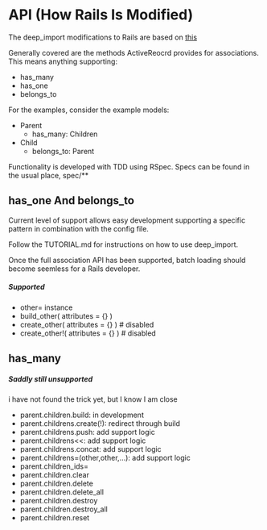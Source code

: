 API (How Rails Is Modified)
===========================
The deep_import modifications to Rails are based on [this](http://api.rubyonrails.org/classes/ActiveRecord/Associations/ClassMethods.html)

Generally covered are the methods ActiveReocrd provides for associations.
This means anything supporting:
- has_many
- has_one
- belongs_to

For the examples, consider the example models:
- Parent
	- has_many: Children
- Child
	- belongs_to: Parent

Functionality is developed with TDD using RSpec.
Specs can be found in the usual place, spec/**

has_one And belongs_to
----------------------
Current level of support allows easy development supporting a specific pattern in combination with the config file.

Follow the TUTORIAL.md for instructions on how to use deep_import.

Once the full association API has been supported, batch loading should become seemless for a Rails developer.

##### Supported 
- other= instance
- build_other( attributes = {} ) 
- create_other( attributes = {} ) # disabled
- create_other!( attributes = {} ) # disabled


has_many
--------
##### Saddly still unsupported
i have not found the trick yet, but I know I am close
- parent.children.build: in development
- parent.childrens.create(!): redirect through build
- parent.childrens.push: add support logic
- parent.childrens<<: add support logic
- parent.childrens.concat: add support logic
- parent.childrens=(other,other,...): add support logic
- parent.children_ids=   
- parent.children.clear 
- parent.children.delete 
- parent.children.delete_all 
- parent.children.destroy
- parent.children.destroy_all
- parent.children.reset

